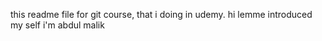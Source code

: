 this readme file for git course, that i doing in udemy.
hi lemme introduced my self i'm abdul malik
